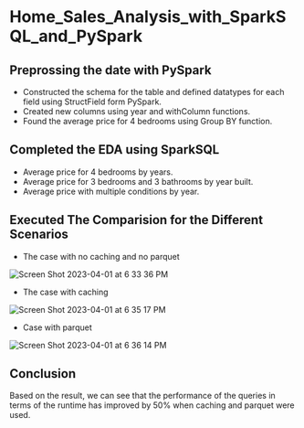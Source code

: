 # Home_Sales_Analysis_with_SparkSQL_and_PySpark

## Preprossing the date with PySpark

* Constructed the schema for the table and defined datatypes for each field using StructField form PySpark.
* Created new columns using year and withColumn functions.
* Found the average price for 4 bedrooms using Group BY function.

## Completed the EDA using SparkSQL
* Average price for 4 bedrooms by years.
* Average price for 3 bedrooms and 3 bathrooms by year built.
* Average price with multiple conditions by year.

## Executed The Comparision for the Different Scenarios
* The case with no caching and no parquet

![Screen Shot 2023-04-01 at 6 33 36 PM](https://user-images.githubusercontent.com/113545468/229318612-45eca44c-8b92-490d-801b-609826c7e85d.png)

* The case with caching

![Screen Shot 2023-04-01 at 6 35 17 PM](https://user-images.githubusercontent.com/113545468/229318923-496be669-5126-4d43-abc0-7c3e9b31357e.png)

* Case with parquet

![Screen Shot 2023-04-01 at 6 36 14 PM](https://user-images.githubusercontent.com/113545468/229319120-8f607e0a-1d68-4b3f-acba-7d8a1263a925.png)

## Conclusion

Based on the result, we can see that the performance of the queries in terms of the runtime has improved by 50% when caching and parquet were used. 





